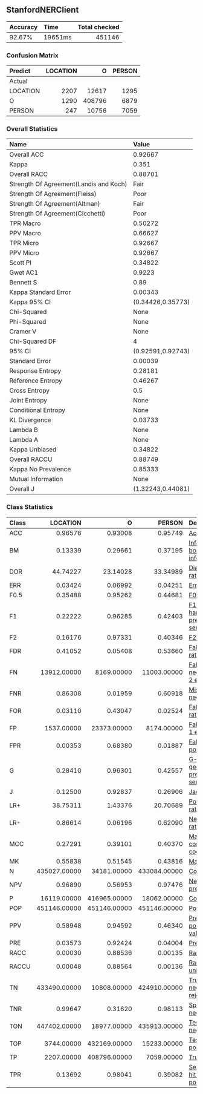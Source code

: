 ## StanfordNERClient
| Accuracy   | Time    |   Total checked |
|:-----------|:--------|----------------:|
| 92.67%     | 19651ms |          451146 |

### Confusion Matrix
| Predict   |   LOCATION |      O |   PERSON |
|:----------|-----------:|-------:|---------:|
| Actual    |            |        |          |
| LOCATION  |       2207 |  12617 |     1295 |
| O         |       1290 | 408796 |     6879 |
| PERSON    |        247 |  10756 |     7059 |

### Overall Statistics
| Name                                   | Value             |
|:---------------------------------------|:------------------|
| Overall ACC                            | 0.92667           |
| Kappa                                  | 0.351             |
| Overall RACC                           | 0.88701           |
| Strength Of Agreement(Landis and Koch) | Fair              |
| Strength Of Agreement(Fleiss)          | Poor              |
| Strength Of Agreement(Altman)          | Fair              |
| Strength Of Agreement(Cicchetti)       | Poor              |
| TPR Macro                              | 0.50272           |
| PPV Macro                              | 0.66627           |
| TPR Micro                              | 0.92667           |
| PPV Micro                              | 0.92667           |
| Scott PI                               | 0.34822           |
| Gwet AC1                               | 0.9223            |
| Bennett S                              | 0.89              |
| Kappa Standard Error                   | 0.00343           |
| Kappa 95% CI                           | (0.34426,0.35773) |
| Chi-Squared                            | None              |
| Phi-Squared                            | None              |
| Cramer V                               | None              |
| Chi-Squared DF                         | 4                 |
| 95% CI                                 | (0.92591,0.92743) |
| Standard Error                         | 0.00039           |
| Response Entropy                       | 0.28181           |
| Reference Entropy                      | 0.46267           |
| Cross Entropy                          | 0.5               |
| Joint Entropy                          | None              |
| Conditional Entropy                    | None              |
| KL Divergence                          | 0.03733           |
| Lambda B                               | None              |
| Lambda A                               | None              |
| Kappa Unbiased                         | 0.34822           |
| Overall RACCU                          | 0.88749           |
| Kappa No Prevalence                    | 0.85333           |
| Mutual Information                     | None              |
| Overall J                              | (1.32243,0.44081) |

### Class Statistics
| Class   |     LOCATION |            O |       PERSON | Description                                                                                                                                                     |
|:--------|-------------:|-------------:|-------------:|:----------------------------------------------------------------------------------------------------------------------------------------------------------------|
| ACC     |      0.96576 |      0.93008 |      0.95749 | [Accuracy](http://www.shaghighi.ir/pycm/doc/index.html#ACC-(accuracy))                                                                                          |
| BM      |      0.13339 |      0.29661 |      0.37195 | [Informedness or bookmaker informedness](http://www.shaghighi.ir/pycm/doc/index.html#BM-(Informedness-or-Bookmaker-Informedness))                               |
| DOR     |     44.74227 |     23.14028 |     33.34989 | [Diagnostic odds ratio](http://www.shaghighi.ir/pycm/doc/index.html#DOR-(Diagnostic-odds-ratio))                                                                |
| ERR     |      0.03424 |      0.06992 |      0.04251 | [Error rate](http://www.shaghighi.ir/pycm/doc/index.html#ERR(Error-rate))                                                                                       |
| F0.5    |      0.35488 |      0.95262 |      0.44681 | [F0.5 score](http://www.shaghighi.ir/pycm/doc/index.html#FBeta-Score)                                                                                           |
| F1      |      0.22222 |      0.96285 |      0.42403 | [F1 score - harmonic mean of precision and sensitivity](http://www.shaghighi.ir/pycm/doc/index.html#FBeta-Score)                                                |
| F2      |      0.16176 |      0.97331 |      0.40346 | [F2 score](http://www.shaghighi.ir/pycm/doc/index.html#FBeta-Score)                                                                                             |
| FDR     |      0.41052 |      0.05408 |      0.53660 | [False discovery rate](http://www.shaghighi.ir/pycm/doc/index.html#FDR-(false-discovery-rate))                                                                  |
| FN      |  13912.00000 |   8169.00000 |  11003.00000 | [False negative/miss/type 2 error](http://www.shaghighi.ir/pycm/doc/index.html#FN-(False-negative/miss/Type-II-error))                                          |
| FNR     |      0.86308 |      0.01959 |      0.60918 | [Miss rate or false negative rate](http://www.shaghighi.ir/pycm/doc/index.html#FNR-(miss-rate-or-false-negative-rate))                                          |
| FOR     |      0.03110 |      0.43047 |      0.02524 | [False omission rate](http://www.shaghighi.ir/pycm/doc/index.html#FOR-(false-omission-rate))                                                                    |
| FP      |   1537.00000 |  23373.00000 |   8174.00000 | [False positive/type 1 error/false alarm](http://www.shaghighi.ir/pycm/doc/index.html#FP-(False-positive/false-alarm/Type-I-error))                             |
| FPR     |      0.00353 |      0.68380 |      0.01887 | [Fall-out or false positive rate](http://www.shaghighi.ir/pycm/doc/index.html#FPR-(fall-out-or-false-positive-rate))                                            |
| G       |      0.28410 |      0.96301 |      0.42557 | [G-measure geometric mean of precision and sensitivity](http://www.shaghighi.ir/pycm/doc/index.html#G-(G-measure-geometric-mean-of-precision-and-sensitivity))  |
| J       |      0.12500 |      0.92837 |      0.26906 | [Jaccard index](http://www.shaghighi.ir/pycm/doc/#J-(Jaccard-index))                                                                                            |
| LR+     |     38.75311 |      1.43376 |     20.70689 | [Positive likelihood ratio](http://www.shaghighi.ir/pycm/doc/index.html#PLR-(Positive-likelihood-ratio))                                                        |
| LR-     |      0.86614 |      0.06196 |      0.62090 | [Negative likelihood ratio](http://www.shaghighi.ir/pycm/doc/index.html#NLR-(Negative-likelihood-ratio))                                                        |
| MCC     |      0.27291 |      0.39101 |      0.40370 | [Matthews correlation coefficient](http://www.shaghighi.ir/pycm/doc/index.html#MCC-(Matthews-correlation-coefficient))                                          |
| MK      |      0.55838 |      0.51545 |      0.43816 | [Markedness](http://www.shaghighi.ir/pycm/doc/index.html#MK-(Markedness))                                                                                       |
| N       | 435027.00000 |  34181.00000 | 433084.00000 | [Condition negative](http://www.shaghighi.ir/pycm/doc/index.html#N-(Condition-negative))                                                                        |
| NPV     |      0.96890 |      0.56953 |      0.97476 | [Negative predictive value](http://www.shaghighi.ir/pycm/doc/index.html#NPV-(negative-predictive-value))                                                        |
| P       |  16119.00000 | 416965.00000 |  18062.00000 | [Condition positive](http://www.shaghighi.ir/pycm/doc/index.html#P-(Condition-positive))                                                                        |
| POP     | 451146.00000 | 451146.00000 | 451146.00000 | [Population](http://www.shaghighi.ir/pycm/doc/index.html#POP-(Population))                                                                                      |
| PPV     |      0.58948 |      0.94592 |      0.46340 | [Precision or positive predictive value](http://www.shaghighi.ir/pycm/doc/index.html#PPV-(precision-or-positive-predictive-value))                              |
| PRE     |      0.03573 |      0.92424 |      0.04004 | [Prevalence](http://www.shaghighi.ir/pycm/doc/index.html#PRE-(Prevalence))                                                                                      |
| RACC    |      0.00030 |      0.88536 |      0.00135 | [Random accuracy](http://www.shaghighi.ir/pycm/doc/index.html#RACC(Random-accuracy))                                                                            |
| RACCU   |      0.00048 |      0.88564 |      0.00136 | [Random accuracy unbiased](http://www.shaghighi.ir/pycm/doc/index.html#RACCU(Random-accuracy-unbiased))                                                         |
| TN      | 433490.00000 |  10808.00000 | 424910.00000 | [True negative/correct rejection](http://www.shaghighi.ir/pycm/doc/index.html#TN-(True-negative/correct-rejection))                                             |
| TNR     |      0.99647 |      0.31620 |      0.98113 | [Specificity or true negative rate](http://www.shaghighi.ir/pycm/doc/index.html#TNR-(specificity-or-true-negative-rate))                                        |
| TON     | 447402.00000 |  18977.00000 | 435913.00000 | [Test outcome negative](http://www.shaghighi.ir/pycm/doc/index.html#TON-(Test-outcome-negative))                                                                |
| TOP     |   3744.00000 | 432169.00000 |  15233.00000 | [Test outcome positive](http://www.shaghighi.ir/pycm/doc/index.html#TOP-(Test-outcome-positive))                                                                |
| TP      |   2207.00000 | 408796.00000 |   7059.00000 | [True positive/hit](http://www.shaghighi.ir/pycm/doc/index.html#TP-(True-positive-/-hit))                                                                       |
| TPR     |      0.13692 |      0.98041 |      0.39082 | [Sensitivity, recall, hit rate, or true positive rate](http://www.shaghighi.ir/pycm/doc/index.html#TPR--(sensitivity,-recall,-hit-rate,-or-true-positive-rate)) |
